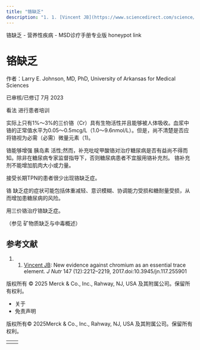 ```yaml
---
title: "铬缺乏"
description: "1. 1. [Vincent JB](https://www.sciencedirect.com/science/article/pii/S002231662210636X?via%3Dihub): New evidence against chromium as an essential trace element. _J Nutr_ 147 (12):2212–2219, 2017.doi:10.3945/jn.117.255901"
---
```


﻿铬缺乏 \- 营养性疾病 \- MSD诊疗手册专业版 honeypot link

# 铬缺乏

作者：Larry E. Johnson, MD, PhD, University of Arkansas for Medical Sciences

已审核/已修订 7月 2023

看法 进行患者培训

实际上只有1%～3%的三价铬（Cr）具有生物活性并且能够被人体吸收。血浆中铬的正常值水平为0.05～0.5mcg/L（1.0～9.6nmol/L）。但是，尚不清楚是否应将铬视为必需（必需）微量元素（1)。

铬能够增强 胰岛素 活性;然而，补充吡啶甲酸铬对治疗糖尿病是否有益尚不得而知。除非在糖尿病专家监督指导下，否则糖尿病患者不宜服用铬补充剂。 铬补充剂不能增加肌肉大小或力量。

接受长期TPN的患者很少出现铬缺乏症。

铬 缺乏症的症状可能包括体重减轻、意识模糊、协调能力受损和糖耐量受损，从而增加患糖尿病的风险。

用三价铬治疗铬缺乏症。

（参见 矿物质缺乏与中毒概述）

## 参考文献

1. 1. [Vincent JB](https://www.sciencedirect.com/science/article/pii/S002231662210636X?via%3Dihub): New evidence against chromium as an essential trace element. _J Nutr_ 147 (12):2212–2219, 2017.doi:10.3945/jn.117.255901




版权所有 © 2025
Merck & Co., Inc., Rahway, NJ, USA 及其附属公司。保留所有权利。

- 关于
- 免责声明

版权所有© 2025Merck & Co., Inc., Rahway, NJ, USA 及其附属公司。保留所有权利。

|     |     |
| --- | --- |
|  |  |